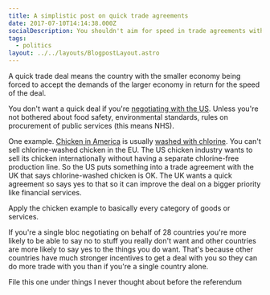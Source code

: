 ```yaml
---
title: A simplistic post on quick trade agreements
date: 2017-07-10T14:14:38.000Z
socialDescription: You shouldn't aim for speed in trade agreements with big trading blocs
tags:
  - politics
layout: ../../layouts/BlogpostLayout.astro
---
```



A quick trade deal means the country with the smaller economy being forced to accept the demands of the larger economy in return for the speed of the deal.

You don't want a quick deal if you're [negotiating with the US](http://www.bbc.co.uk/news/uk-politics-40540340). Unless you're not bothered about food safety, environmental standards, rules on procurement of public services (this means NHS).

One example. [Chicken in America](http://www.salon.com/2014/05/26/chlorine_in_your_chicken_why_poultry_is_more_dangerous_than_ever_partner/) is usually [washed with chlorine](https://www.washingtonpost.com/world/europe/free-trade-with-us-europe-balks-at-chlorine-chicken-hormone-beef/2014/12/04/e9aa131c-6c3f-11e4-bafd-6598192a448d_story.html). You can't sell chlorine-washed chicken in the EU. The US chicken industry wants to sell its chicken internationally without having a separate chlorine-free production line. So the US puts something into a trade agreement with the UK that says chlorine-washed chicken is OK. The UK wants a quick agreement so says yes to that so it can improve the deal on a bigger priority like financial services.

Apply the chicken example to basically every category of goods or services.

If you're a single bloc negotiating on behalf of 28 countries you're more likely to be able to say no to stuff you really don't want and other countries are more likely to say yes to the things you do want. That's because other countries have much stronger incentives to get a deal with you so they can do more trade with you than if you're a single country alone.

File this one under things I never thought about before the referendum
